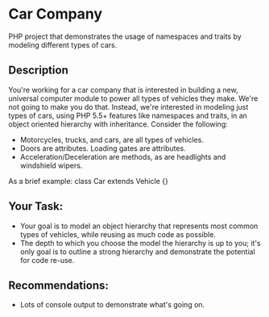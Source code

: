 # Car Company
PHP project that demonstrates the usage of namespaces and traits by modeling different types of cars.


## Description

You're working for a car company that is interested in building a new, universal computer module to power all types of vehicles they make. We're not going to make you do that. Instead, we're interested in modeling just types of cars, using PHP 5.5+ features like namespaces and traits, in an object oriented hierarchy with inheritance. Consider the following:

- Motorcycles, trucks, and cars, are all types of vehicles.
- Doors are attributes. Loading gates are attributes.
- Acceleration/Deceleration are methods, as are headlights and windshield wipers.

As a brief example: class Car extends Vehicle {}

## Your Task:

- Your goal is to model an object hierarchy that represents most common types of vehicles, while reusing as much code as possible.
- The depth to which you choose the model the hierarchy is up to you; it's only goal is to outline a strong hierarchy and demonstrate the potential for code re-use.

## Recommendations:

- Lots of console output to demonstrate what's going on.
